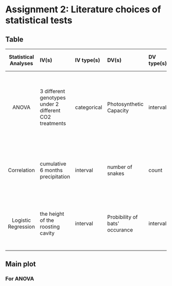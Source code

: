 # Assignment 2: Literature choices of statistical tests

## Table
|**Statistical Analyses**|**IV(s)**|**IV type(s)**|**DV(s)**|**DV type(s)**|**Control Var**|**Control Var type**|**Question to be answered**|**H0**|**alpha**|**link to paper**|
|:--------------:|:--------------|:--------------|:---------------|:---------------|:---------------|:--------------- |:------------------|:----------:|:-----------:|:------------|
ANOVA|3 different genotypes under 2 different CO2 treatments|categorical|Photosynthetic Capacity|interval|CO2 concentration level or part of IV characteristics|interval|Does high CO2 level affect the of Coffea spp's photosynthetic performance.|Photosynthesis capacity with low concentration CO2 treatment <= Photosynthesis capacity with high concentration CO2 treatment|0.05|[Sustained Photosynthetic Performance of Coffea spp. under Long-Term Enhanced [CO2]](https://journals.plos.org/plosone/article?id=10.1371/journal.pone.0082712)|
Correlation|cumulative 6 months precipitation|interval|number of snakes|count|N/A|N/A|Does the number of sea kraits within the research area correlates with precipitation level|Number of snakes found during high precipitation <= Number of snakes found during low precipitation|0.001|[Abundance of Sea Kraits Correlates with Precipitation](https://journals.plos.org/plosone/article?id=10.1371/journal.pone.0082712)|
Logistic Regression| the height of the roosting cavity|interval|Probibility of bats' occurance|interval|N/A|N/A|Does the height of roosting cavity have impacts on bats' occurance|Bats' occurance at higher roosting cavity height <= Bats' occurance at lower roosting cavity height|0.05|[Why sampling ratio matters: Logistic regression and studies of habitat use](https://journals.plos.org/plosone/article?id=10.1371/journal.pone.0200742)

## Main plot

### For ANOVA


